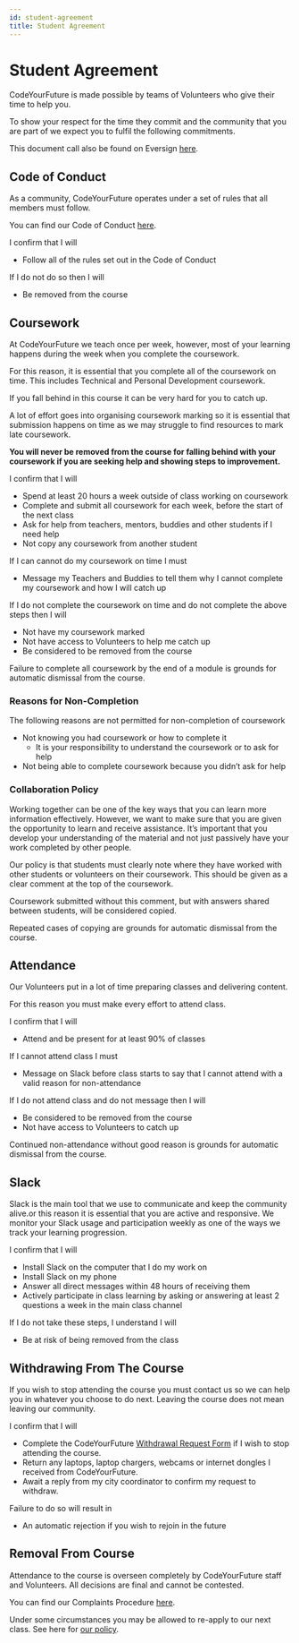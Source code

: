 ```yaml
---
id: student-agreement
title: Student Agreement
---
```


# Student Agreement

CodeYourFuture is made possible by teams of Volunteers who give their time to help you.

To show your respect for the time they commit and the community that you are part of we expect you to fulfil the following commitments.

This document call also be found on Eversign [here](https://codeyourfuture.eversign.com/embedded/a4062d0361324f7f97cba1105f164b24).

## Code of Conduct

As a community, CodeYourFuture operates under a set of rules that all members must follow.

You can find our Code of Conduct [here](https://codeyourfuture.io/about/code-of-conduct/).

I confirm that I will

* Follow all of the rules set out in the Code of Conduct

If I do not do so then I will

* Be removed from the course

## Coursework

At CodeYourFuture we teach once per week, however, most of your learning happens during the week when you complete the coursework.

For this reason, it is essential that you complete all of the coursework on time. This includes Technical and Personal Development coursework.

If you fall behind in this course it can be very hard for you to catch up.

A lot of effort goes into organising coursework marking so it is essential that submission happens on time as we may struggle to find resources to mark late coursework.

**You will never be removed from the course for falling behind with your coursework if you are seeking help and showing steps to improvement.**

I confirm that I will

* Spend at least 20 hours a week outside of class working on coursework
* Complete and submit all coursework for each week, before the start of the next class
* Ask for help from teachers, mentors, buddies and other students if I need help
* Not copy any coursework from another student

If I can cannot do my coursework on time I must

* Message my Teachers and Buddies to tell them why I cannot complete my coursework and how I will catch up

If I do not complete the coursework on time and do not complete the above steps then I will

* Not have my coursework marked
* Not have access to Volunteers to help me catch up
* Be considered to be removed from the course

Failure to complete all coursework by the end of a module is grounds for automatic dismissal from the course.

### Reasons for Non-Completion

The following reasons are not permitted for non-completion of coursework

* Not knowing you had coursework or how to complete it
  * It is your responsibility to understand the coursework or to ask for help
* Not being able to complete coursework because you didn’t ask for help

### Collaboration Policy

Working together can be one of the key ways that you can learn more information effectively. However, we want to make sure that you are given the opportunity to learn and receive assistance. It’s important that you develop your understanding of the material and not just passively have your work completed by other people.

Our policy is that students must clearly note where they have worked with other students or volunteers on their coursework. This should be given as a clear comment at the top of the coursework.

Coursework submitted without this comment, but with answers shared between students, will be considered copied.

Repeated cases of copying are grounds for automatic dismissal from the course.

## Attendance

Our Volunteers put in a lot of time preparing classes and delivering content.

For this reason you must make every effort to attend class.

I confirm that I will

* Attend and be present for at least 90% of classes

If I cannot attend class I must

* Message on Slack before class starts to say that I cannot attend with a valid reason for non-attendance

If I do not attend class and do not message then I will

* Be considered to be removed from the course
* Not have access to Volunteers to catch up

Continued non-attendance without good reason is grounds for automatic dismissal from the course.

## Slack

Slack is the main tool that we use to communicate and keep the community alive.or this reason it is essential that you are active and responsive. We monitor your Slack usage and participation weekly as one of the ways we track your learning progression.

I confirm that I will

* Install Slack on the computer that I do my work on
* Install Slack on my phone
* Answer all direct messages within 48 hours of receiving them
* Actively participate in class learning by asking or answering at least 2 questions a week in the main class channel

If I do not take these steps, I understand I will

* Be at risk of being removed from the class

## Withdrawing From The Course

If you wish to stop attending the course you must contact us so we can help you in whatever you choose to do next. Leaving the course does not mean leaving our community.

I confirm that I will

* Complete the CodeYourFuture [Withdrawal Request Form](https://forms.gle/b3119NXGHLRcS26s5) if I wish to stop attending the course.
* Return any laptops, laptop chargers, webcams or internet dongles I received from CodeYourFuture.
* Await a reply from my city coordinator to confirm my request to withdraw.

Failure to do so will result in

* An automatic rejection if you wish to rejoin in the future

## Removal From Course

Attendance to the course is overseen completely by CodeYourFuture staff and Volunteers. All decisions are final and cannot be contested.

You can find our Complaints Procedure [here](https://codeyourfuture.io/about/comments-compliments-complaints/).

Under some circumstances you may be allowed to re-apply to our next class. See here for [our policy]().

